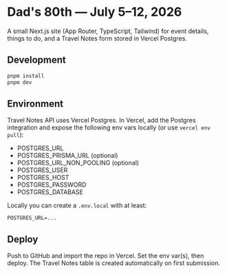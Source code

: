 # Dad's 80th — July 5–12, 2026

A small Next.js site (App Router, TypeScript, Tailwind) for event details, things to do, and a Travel Notes form stored in Vercel Postgres.

## Development

```bash
pnpm install
pnpm dev
```

## Environment

Travel Notes API uses Vercel Postgres. In Vercel, add the Postgres integration and expose the following env vars locally (or use `vercel env pull`):

- POSTGRES_URL
- POSTGRES_PRISMA_URL (optional)
- POSTGRES_URL_NON_POOLING (optional)
- POSTGRES_USER
- POSTGRES_HOST
- POSTGRES_PASSWORD
- POSTGRES_DATABASE

Locally you can create a `.env.local` with at least:

```
POSTGRES_URL=...
```

## Deploy

Push to GitHub and import the repo in Vercel. Set the env var(s), then deploy. The Travel Notes table is created automatically on first submission.